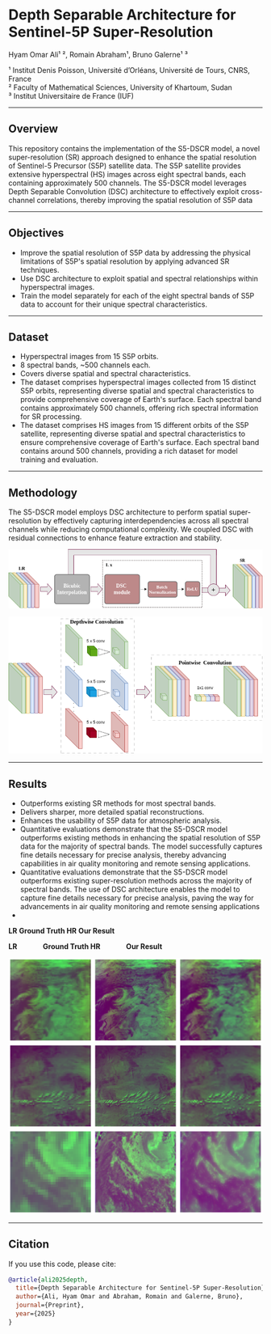 # Depth Separable Architecture for Sentinel-5P Super-Resolution

Hyam Omar Ali¹ ², Romain Abraham¹, Bruno Galerne¹ ³  

¹ Institut Denis Poisson, Université d’Orléans, Université de Tours, CNRS, France  
² Faculty of Mathematical Sciences, University of Khartoum, Sudan  
³ Institut Universitaire de France (IUF)

---

## Overview

This repository contains the implementation of the S5-DSCR model, a novel super-resolution (SR) approach designed to enhance the spatial resolution of Sentinel-5 Precursor (S5P) satellite data. The S5P satellite provides extensive hyperspectral (HS) images across eight spectral bands, each containing approximately 500 channels. The S5-DSCR model leverages Depth Separable Convolution (DSC) architecture to effectively exploit cross-channel correlations, thereby improving the spatial resolution of S5P data

---

## Objectives

- Improve the spatial resolution of S5P data by addressing the physical limitations of S5P's spatial resolution by applying advanced SR techniques.
- Use DSC architecture to exploit spatial and spectral relationships within hyperspectral images.
- Train the model separately for each of the eight spectral bands of S5P data to account for their unique spectral characteristics.

---

## Dataset

- Hyperspectral images from 15 S5P orbits.
- 8 spectral bands, ~500 channels each.
- Covers diverse spatial and spectral characteristics.
- The dataset comprises hyperspectral images collected from 15 distinct S5P orbits, representing diverse spatial and spectral characteristics to provide comprehensive coverage of Earth's surface. Each spectral band contains approximately 500 channels, offering rich spectral information for SR processing.
- The dataset comprises HS images from 15 different orbits of the S5P satellite, representing diverse spatial and spectral characteristics to ensure comprehensive coverage of Earth's surface. Each spectral band contains around 500 channels, providing a rich dataset for model training and evaluation.

---

## Methodology

The S5-DSCR model employs DSC architecture to perform spatial super-resolution by effectively capturing interdependencies across all spectral channels while reducing computational complexity. We coupled DSC with residual connections to enhance feature extraction and stability.

![Alt text](imgs3/arch_v3.png)

![Alt text](imgs3/DSC_v3.png)


---

## Results

- Outperforms existing SR methods for most spectral bands.
- Delivers sharper, more detailed spatial reconstructions.
- Enhances the usability of S5P data for atmospheric analysis.
- Quantitative evaluations demonstrate that the S5-DSCR model outperforms existing methods in enhancing the spatial resolution of S5P data for the majority of spectral bands. The model successfully captures fine details necessary for precise analysis, thereby advancing capabilities in air quality monitoring and remote sensing applications.
- Quantitative evaluations demonstrate that the S5-DSCR model outperforms existing super-resolution methods across the majority of spectral bands. The use of DSC architecture enables the model to capture fine details necessary for precise analysis, paving the way for advancements in air quality monitoring and remote sensing applications
- 

  **LR**        **Ground Truth HR**        **Our Result**

  <p>
  <strong>LR</strong>&nbsp;&nbsp;&nbsp;&nbsp;&nbsp;&nbsp;&nbsp;&nbsp;&nbsp;&nbsp;&nbsp;&nbsp;
  <strong>Ground Truth HR</strong>&nbsp;&nbsp;&nbsp;&nbsp;&nbsp;&nbsp;&nbsp;&nbsp;&nbsp;&nbsp;&nbsp;&nbsp;
  <strong>Our Result</strong>
</p>



![Alt text](imgs3/BD3.png)
![Alt text](imgs3/BD5.png)
![Alt text](imgs3/BD7.png)


---

## Citation

If you use this code, please cite:

```bibtex
@article{ali2025depth,
  title={Depth Separable Architecture for Sentinel-5P Super-Resolution},
  author={Ali, Hyam Omar and Abraham, Romain and Galerne, Bruno},
  journal={Preprint},
  year={2025}
}
